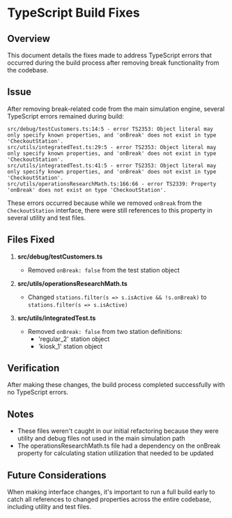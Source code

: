 # TypeScript Build Fixes

## Overview
This document details the fixes made to address TypeScript errors that occurred during the build process after removing break functionality from the codebase.

## Issue
After removing break-related code from the main simulation engine, several TypeScript errors remained during build:

```
src/debug/testCustomers.ts:14:5 - error TS2353: Object literal may only specify known properties, and 'onBreak' does not exist in type 'CheckoutStation'.
src/utils/integratedTest.ts:29:5 - error TS2353: Object literal may only specify known properties, and 'onBreak' does not exist in type 'CheckoutStation'.
src/utils/integratedTest.ts:41:5 - error TS2353: Object literal may only specify known properties, and 'onBreak' does not exist in type 'CheckoutStation'.
src/utils/operationsResearchMath.ts:166:66 - error TS2339: Property 'onBreak' does not exist on type 'CheckoutStation'.
```

These errors occurred because while we removed `onBreak` from the `CheckoutStation` interface, there were still references to this property in several utility and test files.

## Files Fixed

1. **src/debug/testCustomers.ts**
   - Removed `onBreak: false` from the test station object

2. **src/utils/operationsResearchMath.ts**
   - Changed `stations.filter(s => s.isActive && !s.onBreak)` to `stations.filter(s => s.isActive)`

3. **src/utils/integratedTest.ts**
   - Removed `onBreak: false` from two station definitions:
     - 'regular_2' station object
     - 'kiosk_1' station object

## Verification
After making these changes, the build process completed successfully with no TypeScript errors.

## Notes
- These files weren't caught in our initial refactoring because they were utility and debug files not used in the main simulation path
- The operationsResearchMath.ts file had a dependency on the onBreak property for calculating station utilization that needed to be updated

## Future Considerations
When making interface changes, it's important to run a full build early to catch all references to changed properties across the entire codebase, including utility and test files.
